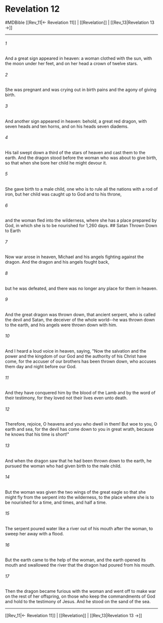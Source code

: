 # Revelation 12
#MDBible
[[Rev_11|← Revelation 11]] | [[Revelation]] | [[Rev_13|Revelation 13 →]]

***

###### 1 

And a great sign appeared in heaven: a woman clothed with the sun, with the moon under her feet, and on her head a crown of twelve stars. 

###### 2 

She was pregnant and was crying out in birth pains and the agony of giving birth. 

###### 3 

And another sign appeared in heaven: behold, a great red dragon, with seven heads and ten horns, and on his heads seven diadems. 

###### 4 

His tail swept down a third of the stars of heaven and cast them to the earth. And the dragon stood before the woman who was about to give birth, so that when she bore her child he might devour it. 

###### 5 

She gave birth to a male child, one who is to rule all the nations with a rod of iron, but her child was caught up to God and to his throne, 

###### 6 

and the woman fled into the wilderness, where she has a place prepared by God, in which she is to be nourished for 1,260 days. ## Satan Thrown Down to Earth 

###### 7 

Now war arose in heaven, Michael and his angels fighting against the dragon. And the dragon and his angels fought back, 

###### 8 

but he was defeated, and there was no longer any place for them in heaven. 

###### 9 

And the great dragon was thrown down, that ancient serpent, who is called the devil and Satan, the deceiver of the whole world--he was thrown down to the earth, and his angels were thrown down with him. 

###### 10 

And I heard a loud voice in heaven, saying, "Now the salvation and the power and the kingdom of our God and the authority of his Christ have come, for the accuser of our brothers has been thrown down, who accuses them day and night before our God. 

###### 11 

And they have conquered him by the blood of the Lamb and by the word of their testimony, for they loved not their lives even unto death. 

###### 12 

Therefore, rejoice, O heavens and you who dwell in them! But woe to you, O earth and sea, for the devil has come down to you in great wrath, because he knows that his time is short!" 

###### 13 

And when the dragon saw that he had been thrown down to the earth, he pursued the woman who had given birth to the male child. 

###### 14 

But the woman was given the two wings of the great eagle so that she might fly from the serpent into the wilderness, to the place where she is to be nourished for a time, and times, and half a time. 

###### 15 

The serpent poured water like a river out of his mouth after the woman, to sweep her away with a flood. 

###### 16 

But the earth came to the help of the woman, and the earth opened its mouth and swallowed the river that the dragon had poured from his mouth. 

###### 17 

Then the dragon became furious with the woman and went off to make war on the rest of her offspring, on those who keep the commandments of God and hold to the testimony of Jesus. And he stood on the sand of the sea. 

***

[[Rev_11|← Revelation 11]] | [[Revelation]] | [[Rev_13|Revelation 13 →]]
